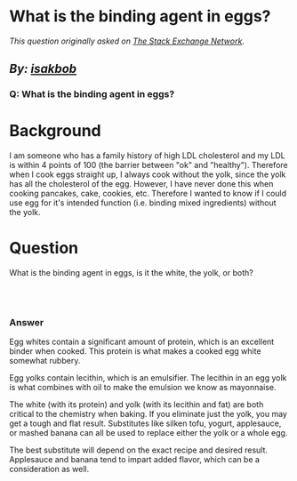 # What is the binding agent in eggs?

_This question originally asked on [The Stack Exchange Network](https://cooking.stackexchange.com/q/103114)._

_By: [isakbob](https://cooking.stackexchange.com/u/74006)_
<br>
--------------------------------------------
### Q: What is the binding agent in eggs?
<h1>Background</h1>

<p>I am someone who has a family history of high LDL cholesterol and my LDL is within 4 points of 100 (the barrier between "ok" and "healthy").  Therefore when I cook eggs straight up, I always cook without the yolk, since the yolk has all the cholesterol of the egg.  However, I have never done this when cooking pancakes, cake, cookies, etc.  Therefore I wanted to know if I could use egg for it's intended function (i.e. binding mixed ingredients) without the yolk.</p>

<h1>Question</h1>

<p>What is the binding agent in eggs, is it the white, the yolk, or both?</p>

<br><br>
### Answer 
<p>Egg whites contain a significant amount of protein, which is an excellent binder when cooked. This protein is what makes a cooked egg white somewhat rubbery.</p>

<p>Egg yolks contain lecithin, which is an emulsifier. The lecithin in an egg yolk is what combines with oil to make the emulsion we know as mayonnaise.</p>

<p>The white (with its protein) and yolk (with its lecithin and fat) are both critical to the chemistry when baking. If you eliminate just the yolk, you may get a tough and flat result. Substitutes like silken tofu, yogurt, applesauce, or mashed banana can all be used to replace either the yolk or a whole egg.</p>

<p>The best substitute will depend on the exact recipe and desired result. Applesauce and banana tend to impart added flavor, which can be a consideration as well.</p>

